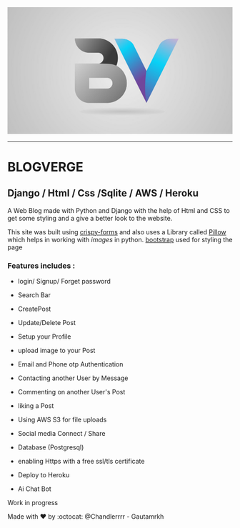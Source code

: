 ![Blogverge logo](https://github.com/Chandlerrrr/Blogverge/blob/master/staticfiles/blog/logo.png)

-------------------------------------------------------------------------------------------------


# BLOGVERGE

## Django / Html / Css /Sqlite / AWS / Heroku

A Web Blog made with Python and Django with the help of Html and CSS to get some styling and a give a better look to the website.

This site was built using [crispy-forms](https://django-crispy-forms.readthedocs.io/en/latest/) and also uses a Library called [Pillow](https://pypi.org/project/Pillow/) which helps in working with *images* in python.
[bootstrap](https://getbootstrap.com/docs/4.0/getting-started/introduction/#starter-template) used for styling the page 


### Features includes :

- login/ Signup/ Forget password

- Search Bar

- CreatePost

- Update/Delete Post

- Setup your Profile 

- upload image to your Post

- Email and Phone otp Authentication

- Contacting another User by Message

- Commenting on another User's Post

- liking a Post

- Using AWS S3 for file uploads

- Social media Connect / Share

- Database (Postgresql)

- enabling Https with a free ssl/tls certificate 

- Deploy to Heroku 

- Ai Chat Bot 


Work in progress 

Made with ❤ by :octocat: @Chandlerrrr - Gautamrkh
